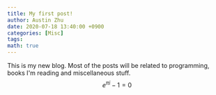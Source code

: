 ```yaml
---
title: My first post!
author: Austin Zhu
date: 2020-07-18 13:40:00 +0900
categories: [Misc]
tags:
math: true
---
```


This is my new blog. Most of the posts will be related to programming, books I'm reading and miscellaneous stuff.
$$
e^{\pi i}-1=0
$$

